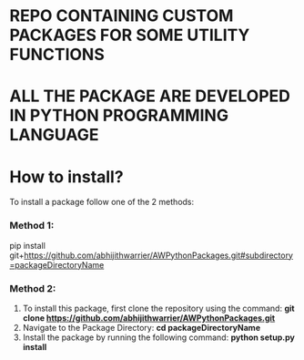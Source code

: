 # REPO CONTAINING CUSTOM PACKAGES FOR SOME UTILITY FUNCTIONS

# ALL THE PACKAGE ARE DEVELOPED IN PYTHON PROGRAMMING LANGUAGE

# How to install?
To install a package follow one of the 2 methods: <br>
### Method 1:
pip install git+https://github.com/abhijithwarrier/AWPythonPackages.git#subdirectory=packageDirectoryName <br>
### Method 2:
1. To install this package, first clone the repository using the command: <b> git clone https://github.com/abhijithwarrier/AWPythonPackages.git </b>
2. Navigate to the Package Directory: <b>cd packageDirectoryName</b>
3. Install the package by running the following command: <b> python setup.py install </b>

